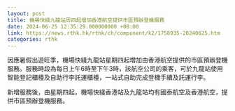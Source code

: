 ```yaml
---
layout: post
title: 機場快綫九龍站周四起增加香港航空提供市區預辦登機服務
date: 2024-06-25 12:35:29.000000000 +08:00
link: https://news.rthk.hk/rthk/ch/component/k2/1758935-20240625.htm
categories: rthk
---
```


因應暑假出遊旺季，機場快綫九龍站星期四起增加由香港航空提供的市區預辦登機服務。服務時段為每日上午6時至下午3時，該航空公司的乘客，可於九龍站使用智能登記櫃檯及自助行李託運櫃檯，一站式自助完成登機手續及託運行李。

新增服務後，由星期四起，機場快綫香港站及九龍站均有國泰航空及香港航空，提供市區預辦登機服務。
